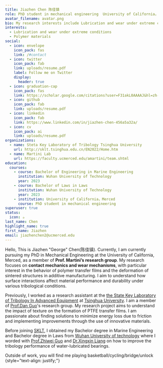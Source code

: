 ```yaml
---
title: Jiazhen Chen 陈佳镇
role: PhD student in mechanical engineering  University of California，Merced
avatar_filename: avatar.png
bio: My research interests include Lubrication and wear under extreme conditions.
interests:
  - Lubrication and wear under extreme conditions
  - Polymer materials
social:
  - icon: envelope
    icon_pack: fas
    link: /#contact
  - icon: twitter
    icon_pack: fab
    link: uploads/resume.pdf
    label: Follow me on Twitter
    display:
      header: true
  - icon: graduation-cap
    icon_pack: fas
    link: https://scholar.google.com/citations?user=F31akL0AAAAJ&hl=zh-TW
  - icon: github
    icon_pack: fab
    link: uploads/resume.pdf
  - icon: linkedin
    icon_pack: fab
    link: https://www.linkedin.com/in/jiazhen-chen-456a5a32a/
  - icon: cv
    icon_pack: ai
    link: uploads/resume.pdf
organizations:
  - name: Steta Key Laboratory of Tribology Tsinghua University
    url: http://sklt.tsinghua.edu.cn/EN2022/Home.htm
  - name: Martini Lab
    url: https://faculty.ucmerced.edu/amartini/team.shtml
education:
  courses:
    - course: Bachelor of Engineering in Marine Engineering
      institution: Wuhan University of Technology
      year: 2023
    - course: Bachelor of Laws in Laws
      institution: Wuhan University of Technology
      year: 2023
    - institution: University of California，Merced
      course: PhD student in mechanical engineering
superuser: true
status:
  icon: ☕️
last_name: Chen
highlight_name: true
first_name: Jiazhen
email: jiazhenchen2@ucmerced.edu
---
```

Hello, This is Jiazhen "George" Chen(陈佳镇). Currently, I am currently pursuing my PhD in Mechanical Engineering at the University of California, Merced, as a member of **Prof. Martini’s research group**. My research focuses on **contact mechanics and wear mechanisms**, with particular interest in the behavior of polymer transfer films and the deformation of sintered structures in additive manufacturing. I aim to understand how surface interactions affect material performance and durability under various tribological conditions.

Previously, I worked as a research assistant at the [the State Key Laboratory of Tribology In Advanced Equipment](http://sklt.tsinghua.edu.cn/EN2022/Home.htm) at [Tsinghua University](https://www.tsinghua.edu.cn/en/). I am a member of [Prof.Dan Guo](https://me.tsinghua.edu.cn/en/info/1048/1310.htm)'s research group. My research project aims to understand the impact of texture on the formation of PTFE transfer films. I am passionate about finding solutions to minimize energy loss due to friction and implementing improvements through the use of innovative materials.

Before joining [SKLT](http://sklt.tsinghua.edu.cn/EN2022/Home.htm), I obtained my Bachelor degree in Marine Engineering and Bachelor degree in Laws from [Wuhan University of technology](http://english.whut.edu.cn/) where I worded with [Prof.Zhiwei Guo](https://stle.whut.edu.cn/xygk/szdw/jgml/202109/t20210913_851370.shtml#) and [Dr.Xingxin Liang](https://naoep.whut.edu.cn/xygk/szdw/202109/t20210912_851100.shtml) on how to improve the tribology performance of water-lubricated bearings.

Outside of work, you will find me playing basketball/cycling/bridge/unlock
{style="text-align: justify;"}